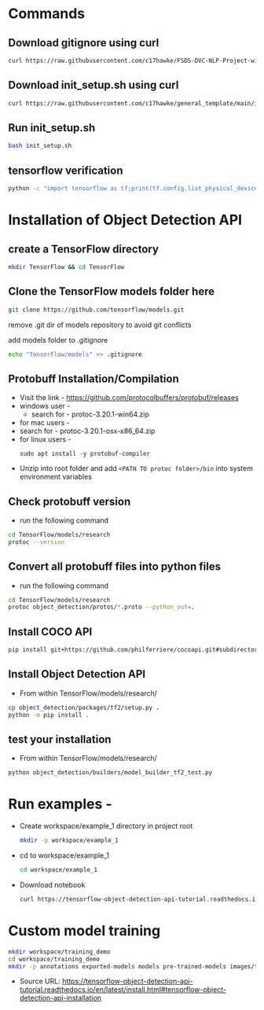 # Commands

## Download gitignore using curl

```bash
curl https://raw.githubusercontent.com/c17hawke/FSDS-DVC-NLP-Project-with-docs/main/.gitignore > .gitignore
```

## Download init_setup.sh using curl

```bash
curl https://raw.githubusercontent.com/c17hawke/general_template/main/init_setup.sh > init_setup.sh
```

## Run init_setup.sh

```bash
bash init_setup.sh
```

## tensorflow verification

```bash
python -c "import tensorflow as tf;print(tf.config.list_physical_devices('GPU'))"
```

# Installation of Object Detection API


## create a TensorFlow directory
```bash
mkdir TensorFlow && cd TensorFlow
```
## Clone the TensorFlow models folder here
```bash
git clone https://github.com/tensorflow/models.git
```

remove .git dir of models repository to avoid git conflicts

add models folder to .gitignore
```bash
echo "TensorFlow/models" >> .gitignore
```

## Protobuff Installation/Compilation

- Visit the link - https://github.com/protocolbuffers/protobuf/releases
 - windows user - 
   - search for - protoc-3.20.1-win64.zip
 -  for mac users - 
   - search for - protoc-3.20.1-osx-x86_64.zip
 - for linux users -
   ```
   sudo apt install -y protobuf-compiler
   ```
- Unzip into root folder and add `<PATH TO protoc folder>/bin` into system environment variables

## Check protobuff version 

- run the following command

```bash
cd TensorFlow/models/research
protoc --version
```

## Convert all protobuff files into python files

- run the following command

```bash
cd TensorFlow/models/research
protoc object_detection/protos/*.proto --python_out=.
```

## Install COCO API
```bash
pip install git+https://github.com/philferriere/cocoapi.git#subdirectory=PythonAPI
```

## Install Object Detection API
- From within TensorFlow/models/research/

```bash
cp object_detection/packages/tf2/setup.py .
python -m pip install .
```

## test your installation
- From within TensorFlow/models/research/
```bash
python object_detection/builders/model_builder_tf2_test.py
```

# Run examples -

- Create workspace/example_1 directory in project root

  ```bash
  mkdir -p workspace/example_1
  ```

- cd to workspace/example_1
  ```bash
  cd workspace/example_1
  ```

- Download notebook
  ```bash
  curl https://tensorflow-object-detection-api-tutorial.readthedocs.io/en/latest/_downloads/55b1ed8e083cbc9ca3bfc1c18eb6b860/plot_object_detection_saved_model.ipynb > plot_object_detection_saved_model.ipynb
  ```


# Custom model training
```bash
mkdir workspace/training_demo
cd workspace/training_demo
mkdir -p annotations exported-models models pre-trained-models images/test images/train
```




- Source URL: https://tensorflow-object-detection-api-tutorial.readthedocs.io/en/latest/install.html#tensorflow-object-detection-api-installation









